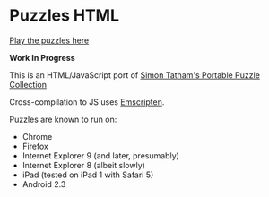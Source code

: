 Puzzles HTML
============

[Play the puzzles here](http://medmunds.github.io/puzzles/)

**Work In Progress**

This is an HTML/JavaScript port of
[Simon Tatham's Portable Puzzle Collection](http://www.chiark.greenend.org.uk/~sgtatham/puzzles/)

Cross-compilation to JS uses [Emscripten](https://github.com/kripken/emscripten).

Puzzles are known to run on:
* Chrome
* Firefox
* Internet Explorer 9 (and later, presumably)
* Internet Explorer 8 (albeit slowly)
* iPad (tested on iPad 1 with Safari 5)
* Android 2.3
